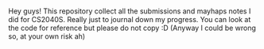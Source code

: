 # 

Hey guys! This repository collect all the submissions and mayhaps notes I did for CS2040S. Really just to journal down my progress. You can look at the code for reference but please do not copy :D (Anyway I could be wrong so, at your own risk ah) 

